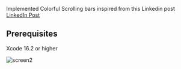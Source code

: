 Implemented Colorful Scrolling bars inspired from this Linkedin post 
[LinkedIn Post](https://www.linkedin.com/feed/update/urn:li:activity:7284824785174380545?utm_source=share&utm_medium=member_desktop
)

## Prerequisites
Xcode 16.2 or higher

![screen2](https://github.com/user-attachments/assets/baba51ad-ef17-419b-b964-ac79ccc4bb48)
